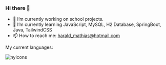 ### Hi there 👋


- 🔭 I’m currently working on school projects.
- 🌱 I’m currently learning JavaScript, MySQL, H2 Database, SpringBoot, Java, TailwindCSS
- 📫 How to reach me: harald_mathias@hotmail.com

My current languages:

![nyicons](https://user-images.githubusercontent.com/112553226/233602185-344daabe-6b49-4e53-8546-e2a01e860818.svg)





